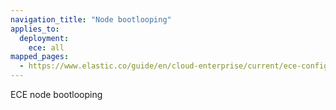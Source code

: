 ```yaml
---
navigation_title: "Node bootlooping"
applies_to:
  deployment:
    ece: all
mapped_pages:
  - https://www.elastic.co/guide/en/cloud-enterprise/current/ece-config-change-errors.html
---
```


ECE node bootlooping
